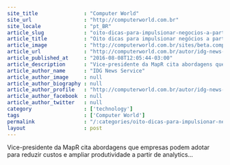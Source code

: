 ```yaml
---
site_title               : "Computer World"
site_url                 : "http://computerworld.com.br"
site_locale              : "pt_BR"
article_slug             : "oito-dicas-para-impulsionar-negocios-a-partir-do-uso-de-big-data"
article_title            : "Oito dicas para impulsionar negócios a partir do uso de Big Data"
article_image            : "http://computerworld.com.br/sites/beta.computerworld.com.br/files/news_articles/data_analytics.jpg"
article_url              : "http://computerworld.com.br/autor/idg-news-services"
article_published_at     : "2016-08-08T12:05:44-03:00"
article_description      : "Vice-presidente da MapR cita abordagens que empresas podem adotar para reduzir custos e ampliar produtividade a partir de analytics..."
article_author_name      : "IDG News Service"
article_author_image     : null
article_author_biography : null
article_author_profile   : "http://computerworld.com.br/autor/idg-news-services"
article_author_facebook  : null
article_author_twitter   : null
category                 : ['technology']
tags                     : ['Computer World']
permalink                : "/:categories/oito-dicas-para-impulsionar-negocios-a-partir-do-uso-de-big-data/"
layout                   : post
---
```


Vice-presidente da MapR cita abordagens que empresas podem adotar para reduzir custos e ampliar produtividade a partir de analytics...
